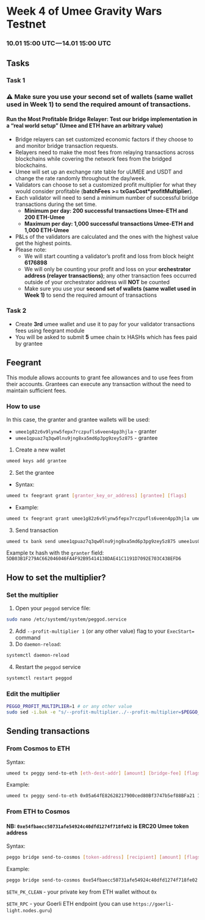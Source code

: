 # Week 4 of Umee Gravity Wars Testnet
### 10.01 15:00 UTC — 14.01 15:00 UTC

## Tasks
### Task 1
### ⚠️ Make sure you use your second set of wallets (same wallet used in Week 1) to send the required amount of transactions.
#### Run the Most Profitable Bridge Relayer: Test our bridge implementation in a “real world setup” (Umee and ETH have an arbitrary value)
* Bridge relayers can set customized economic factors if they choose to and monitor bridge transaction requests.
* Relayers need to make the most fees from relaying transactions across blockchains while covering the network fees from the bridged blockchains.
* Umee will set up an exchange rate table for uUMEE and USDT and change the rate randomly throughout the day/week.
* Validators can choose to set a customized profit multiplier for what they would consider profitable (**batchFees >= txGasCost*profitMultiplier**).
* Each validator will need to send a minimum number of successful bridge transactions during the set time.
  * **Minimum per day: 200 successful transactions Umee-ETH and 200 ETH-Umee**
  * **Maximum per day: 1,000 successful transactions Umee-ETH and 1,000 ETH-Umee**
* P&Ls of the validators are calculated and the ones with the highest value get the highest points.
* Please note:
  * We will start counting a validator’s profit and loss from block height **6176898**
  * We will only be counting your profit and loss on your **orchestrator address (relayer transactions)**; any other transaction fees occurred outside of your orchestrator address will **NOT** be counted
  * Make sure you use your **second set of wallets (same wallet used in Week 1)** to send the required amount of transactions

### Task 2
 * Create **3rd** umee wallet and use it to pay for your validator transactions fees using feegrant module
 * You will be asked to submit **5** umee chain tx HASHs which has fees paid by grantee
 
## Feegrant
This module allows accounts to grant fee allowances and to use fees from their accounts. Grantees can execute any transaction without the need to maintain sufficient fees.
### How to use
In this case, the granter and grantee wallets will be used:
- `umee1g82z6v9lynw5fepx7rczpufls6veen4pp3hjla` - granter
- `umee1qpuaz7q3qw0lnu9jng8xa5md6p3pg9zey5z875` - grantee
1. Create a new wallet
```bash
umeed keys add grantee
```
2. Set the grantee
- Syntax:
```bash
umeed tx feegrant grant [granter_key_or_address] [grantee] [flags]
```
- Example:
```bash
umeed tx feegrant grant umee1g82z6v9lynw5fepx7rczpufls6veen4pp3hjla umee1qpuaz7q3qw0lnu9jng8xa5md6p3pg9zey5z875 --spend-limit 10uumee --chain-id umee-alpha-mainnet-2
```
3. Send transaction
```bash
umeed tx bank send umee1qpuaz7q3qw0lnu9jng8xa5md6p3pg9zey5z875 umee1us0ue2707md96700fa3q0n7rcmvxtl3ndyypje 3uumee --fees=7uumee --chain-id umee-alpha-mainnet-2 --fee-account umee1g82z6v9lynw5fepx7rczpufls6veen4pp3hjla
```
Example tx hash with the `granter` field: `5DB03B1F279AC662046046FA4F92B95414138DAE41C1191D7092E703C438EFD6`

## How to set the multiplier?
### Set the multiplier
1. Open your `peggod` service file:
```bash
sudo nano /etc/systemd/system/peggod.service
```
2. Add `--profit-multiplier 1` (or any other value) flag to your `ExecStart=` command
3. Do `daemon-reload`:
```bash
systemctl daemon-reload
```
4. Restart the `peggod` service
```bash
systemctl restart peggod
```

### Edit the multiplier
```bash
PEGGO_PROFIT_MULTIPLIER=1 # or any other value
sudo sed -i.bak -e "s/--profit-multiplier../--profit-multiplier=$PEGGO_PROFIT_MULTIPLIER/" /etc/systemd/system/peggod.service
```

## Sending transactions
### From Cosmos to ETH
Syntax:
```bash
umeed tx peggy send-to-eth [eth-dest-addr] [amount] [bridge-fee] [flags]
```
Example:
```bash
umeed tx peggy send-to-eth 0x05a64fE82628217900ced80Bf3747b5ef88BFa21 10000000uumee 1uumee --from validator --chain-id umee-alpha-mainnet-2
```
### From ETH to Cosmos
#### NB: `0xe54fbaecc50731afe54924c40dfd1274f718fe02` is ERC20 Umee token address
Syntax:
```bash
peggo bridge send-to-cosmos [token-address] [recipient] [amount] [flags]
```
Example:
```bash
peggo bridge send-to-cosmos 0xe54fbaecc50731afe54924c40dfd1274f718fe02 umee1qpuaz7q3qw0lnu9jng8xa5md6p3pg9zey5z875 1000000 --eth-pk=$ETH_PK_CLEAN --eth-rpc=$ETH_RPC
```
`$ETH_PK_CLEAN` - your private key from ETH wallet without `0x`

`$ETH_RPC` - your Goerli ETH endpoint (you can use `https://goerli-light.nodes.guru`)
